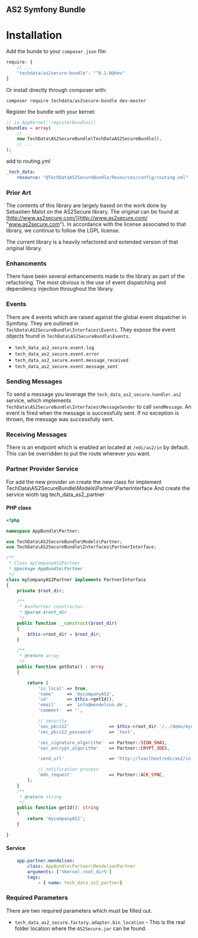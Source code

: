 ## AS2 Symfony Bundle

Installation
============

Add the bunde to your `composer.json` file:

```javascript
require: { 
    // ...
    "techdata/as2secure-bundle": "^0.1.0@dev"
}
```

Or install directly through composer with:

```shell
composer require techdata/as2secure-bundle dev-master
```

Register the bundle with your kernel:

```php
// in AppKernel::registerBundles()
$bundles = array(
    // ...
    new TechData\AS2SecureBundle\TechDataAS2SecureBundle(),
    // ...
);
```

add to routing.yml
```yml
_tech_data:
    resource: "@TechDataAS2SecureBundle/Resources/config/routing.xml"
```

### Prior Art
The contents of this library are largely based on the work done by Sebastien Malot on the AS2Secure library.  The original can be found at [http://www.as2secure.com/](http://www.as2secure.com/ "www.as2secure.com").  In accordance with the license associated to that library, we continue to follow the LGPL license.

The current library is a heavily refactored and extended version of that original library.

### Enhancments
There have been several enhancements made to the library as part of the refactoring.  The most obvious is the use of event dispatching and dependency injection throughout the library.

### Events
There are 4 events which are raised against the global event dispatcher in Symfony.  They are outlined in `TechData\AS2SecureBundle\Interfaces\Events`.  They expose the event objects found in `TechData\AS2SecureBundle\Events`.

- `tech_data_as2_secure.event.log`
- `tech_data_as2_secure.event.error`
- `tech_data_as2_secure.event.message_received`
- `tech_data_as2_secure.event.message_sent`

### Sending Messages
To send a message you leverage the `tech_data_as2_secure.handler.as2` service, which implements `TechData\AS2SecureBundle\Interfaces\MessageSender` to call `sendMessage`.  An event is fired when the message is successfully sent.  If no exception is thrown, the message was successfully sent.

### Receiving Messages
There is an endpoint which is enabled an located at `/edi/as2/in` by default.  This can be overridden to put the route wherever you want.

### Partner Provider Service
For add the new provider un create the new class for implement TechData\AS2SecureBundle\Models\Partner\ParterInterface
And create the service wioth tag tech_data_as2_partner
#### PHP class
```php
<?php

namespace AppBundle\Partner;

use TechData\AS2SecureBundle\Models\Partner;
use TechData\AS2SecureBundle\Interfaces\PartnerInterface;

/**
 * Class myCompanyAS2Partner
 * @package AppBundle\Partner
 */
class myCompanyAS2Partner implements PartnerInterface
{
    private $root_dir;

    /**
     * AwsPartner constructor.
     * @param $root_dir
     */
    public function __construct($root_dir)
    {
        $this->root_dir = $root_dir;
    }

    /**
     * @return array
     */
    public function getData() : array
    {

        return [
            'is_local' => true,
            'name'     => 'mycompanyAS2',
            'id'       => $this->getId(),
            'email'    => 'info@mendelson.de',
            'comment'  => '',

            // security
            'sec_pkcs12'               => $this->root_dir.'/../demo/mycompanyAS2/key1.p12',
            'sec_pkcs12_password'      => 'test',

            'sec_signature_algorithm'  => Partner::SIGN_SHA1,
            'sec_encrypt_algorithm'    => Partner::CRYPT_3DES,

            'send_url'                 => 'http://loaclhost/edi/as2/in',

            // notification process
            'mdn_request'              => Partner::ACK_SYNC,
        ];
    }
    /**
     * @return string
     */
    public function getId(): string
    {
        return 'mycompanyAS2';
    }

}
```
#### Service
```yml
    app.partner.mendelson:
        class: AppBundle\Partner\MendelsonPartner
        arguments: ['%kernel.root_dir%']
        tags:
            - { name: tech_data_as2_partner}
```

### Required Parameters
There are two required parameters which must be filled out.

-  `tech_data_as2_secure.factory.adapter.bin_location` - This is the real folder location where the `AS2Secure.jar` can be found.
